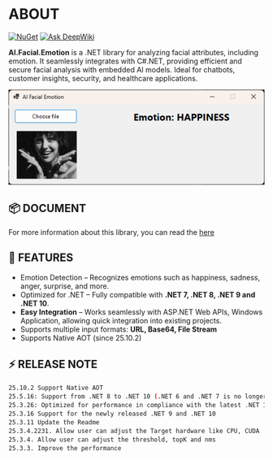 # ABOUT

[![NuGet](https://img.shields.io/nuget/v/AI.Facial.Emotion.svg)](https://www.nuget.org/packages/AI.Facial.Emotion/)
[![Ask DeepWiki](https://deepwiki.com/badge.svg)](https://deepwiki.com/ngtduc693/AI-Facial-Emotion-for-.NET)

**AI.Facial.Emotion** is a .NET library for analyzing facial attributes, including emotion. It seamlessly integrates with C#.NET, providing efficient and secure facial analysis with embedded
AI models. Ideal for chatbots, customer insights, security, and healthcare applications.

![Illustration](https://raw.githubusercontent.com/ngtduc693/AI-Facial-Emotion-for-.NET/refs/heads/main/imgs/hapiness.png)

## 📦 DOCUMENT

For more information about this library, you can read the [here](https://nexus.io.vn/products/ai-facial-emotion)

## 🚀 FEATURES

- Emotion Detection – Recognizes emotions such as happiness, sadness, anger, surprise, and more.
- Optimized for .NET – Fully compatible with **.NET 7, .NET 8, .NET 9 and .NET 10**.
- **Easy Integration** – Works seamlessly with ASP.NET Web APIs, Windows Application, allowing quick integration into existing projects.
- Supports multiple input formats: **URL, Base64, File Stream**
- Supports Native AOT (since 25.10.2)

## ⚡ RELEASE NOTE

````bash
25.10.2 Support Native AOT
25.5.16: Support from .NET 8 to .NET 10 (.NET 6 and .NET 7 is no longer supported)
25.3.26: Optimized for performance in compliance with the latest .NET 10 and C# 14.
25.3.16 Support for the newly released .NET 9 and .NET 10
25.3.11 Update the Readme
25.3.4.2231. Allow user can adjust the Target hardware like CPU, CUDA
25.3.4. Allow user can adjust the threshold, topK and nms
25.3.3. Improve the performance
````


